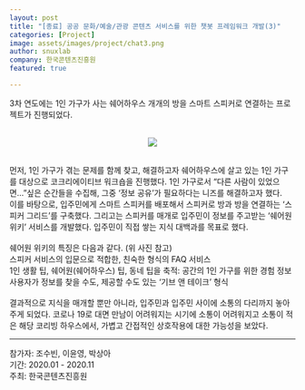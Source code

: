 ```yaml
---
layout: post
title: "[종료] 공공 문화/예술/관광 콘텐츠 서비스를 위한 챗봇 프레임워크 개발(3)"
categories: [Project]
image: assets/images/project/chat3.png
author: snuxlab
company: 한국콘텐츠진흥원
featured: true

---
```


<p>3차 연도에는 1인 가구가 사는 쉐어하우스 개개의 방을 스마트 스피커로 연결하는 프로젝트가 진행되었다.<br>
<br>
<p align="center"><img src="{{site.baseurl}}/assets/images/project/chat3.png"></p>
<br>
먼저, 1인 가구가 겪는 문제를 함께 찾고, 해결하고자 쉐어하우스에 살고 있는 1인 가구를 대상으로 코크리에이티브 워크숍을 진행했다. 1인 가구로서 “다른 사람이 있었으면…”싶은 순간들을 수집해, 그중 ‘정보 공유’가 필요하다는 니즈를 해결하고자 했다. <br>
이를 바탕으로, 입주민에게 스마트 스피커를 배포해서 스피커로 방과 방을 연결하는 ‘스피커 그리드’를 구축했다. 그리고는 스피커를 매개로 입주민이 정보를 주고받는 ‘쉐어원 위키’ 서비스를 개발했다. 입주민이 직접 쌓는 지식 대백과를 목표로 했다. <br>
<br>
쉐어원 위키의 특징은 다음과 같다. (위 사진 참고)<br>
스피커 서비스의 입문으로 적합한, 친숙한 형식의 FAQ 서비스<br> 
1인 생활 팁, 쉐어원(쉐어하우스) 팁, 동네 팁을 축적: 공간의 1인 가구를 위한 경험 정보<br> 
사용자가 정보를 찾을 수도, 제공할 수도 있는 ‘기브 앤 테이크’ 형식 <br>
<br>
결과적으로 지식을 매개할 뿐만 아니라, 입주민과 입주민 사이에 소통의 다리까지 놓아주게 되었다. 코로나 19로 대면 만남이 어려워지는 시기에 소통이 어려워지고 소통이 적은 해당 코리빙 하우스에서, 가볍고 간접적인 상호작용에 대한 가능성을 보았다.
<br>
</p>

<hr>
참가자: 조수빈, 이윤영, 박상아<br>
기간: 2020.01 - 2020.11<br>
주최: 한국콘텐츠진흥원
